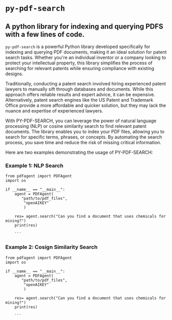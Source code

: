 # `py-pdf-search`

## A python library for indexing and querying PDFS with a few lines of code.

`py-pdf-search` is a powerful Python library developed specifically for indexing and querying PDF documents, making it an ideal solution for patent search tasks. Whether you're an individual inventor or a company looking to protect your intellectual property, this library simplifies the process of searching for relevant patents while ensuring compliance with existing designs.

Traditionally, conducting a patent search involved hiring experienced patent lawyers to manually sift through databases and documents. While this approach offers reliable results and expert advice, it can be expensive. Alternatively, patent search engines like the US Patent and Trademark Office provide a more affordable and quicker solution, but they may lack the nuance and expertise of experienced lawyers.

With PY-PDF-SEARCH, you can leverage the power of natural language processing (NLP) or cosine similarity search to find relevant patent documents. The library enables you to index your PDF files, allowing you to search for specific terms, phrases, or concepts. By automating the search process, you save time and reduce the risk of missing critical information.

Here are two examples demonstrating the usage of PY-PDF-SEARCH:

### Example 1: NLP Search

````
from pdfagent import PDFAgent
import os

if __name__ == "__main__":
    agent = PDFAgent(
       "path/to/pdf_files",
        "openAIKEY"
        )

    res= agent.search("Can you find a document that uses chemicals for mining?")
    print(res)

    ```
````

### Example 2: Cosign Similarity Search

````
from pdfagent import PDFAgent
import os

if __name__ == "__main__":
    agent = PDFAgent(
       "path/to/pdf_files",
        "openAIKEY"
        )

    res= agent.search("Can you find a document that uses chemicals for mining?")
    print(res)

    ```
````
